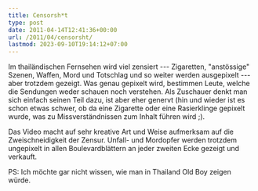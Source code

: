 ```yaml
---
title: Censorsh*t
type: post
date: 2011-04-14T12:41:36+00:00
url: /2011/04/censorsht/
lastmod: 2023-09-10T19:14:12+07:00
---
```

<div class="media video">
</div>

Im thailändischen Fernsehen wird viel zensiert --- Zigaretten, "anstössige" Szenen, Waffen, Mord und Totschlag und so weiter werden ausgepixelt --- aber trotzdem gezeigt. Was genau gepixelt wird, bestimmen Leute, welche die Sendungen weder schauen noch verstehen. Als Zuschauer denkt man sich einfach seinen Teil dazu, ist aber eher genervt (hin und wieder ist es schon etwas schwer, ob da eine Zigarette oder eine Rasierklinge gepixelt wurde, was zu Missverständnissen zum Inhalt führen wird ;).

Das Video macht auf sehr kreative Art und Weise aufmerksam auf die Zweischneidigkeit der Zensur. Unfall- und Mordopfer werden trotzdem ungepixelt in allen Boulevardblättern an jeder zweiten Ecke gezeigt und verkauft.

PS: Ich möchte gar nicht wissen, wie man in Thailand Old Boy zeigen würde.
